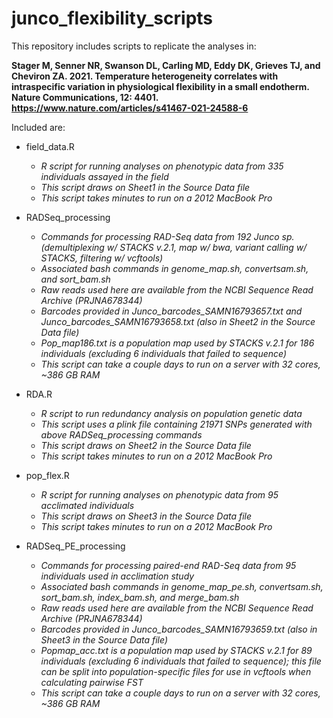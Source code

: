 # junco_flexibility_scripts

This repository includes scripts to replicate the analyses in:

**Stager M, Senner NR, Swanson DL, Carling MD, Eddy DK, Grieves TJ, and Cheviron ZA. 2021. Temperature heterogeneity correlates with intraspecific variation in physiological flexibility in a small endotherm. Nature Communications, 12: 4401. https://www.nature.com/articles/s41467-021-24588-6**


Included are:

* field_data.R  
  * *R script for running analyses on phenotypic data from 335 individuals assayed in the field*
  * *This script draws on Sheet1 in the Source Data file*
  * *This script takes minutes to run on a 2012 MacBook Pro*

* RADSeq_processing 
  * *Commands for processing RAD-Seq data from 192 Junco sp. (demultiplexing w/ STACKS v.2.1, map w/ bwa, variant calling w/ STACKS, filtering w/ vcftools)*
  * *Associated bash commands in genome_map.sh, convertsam.sh, and sort_bam.sh*
  * *Raw reads used here are available from the NCBI Sequence Read Archive (PRJNA678344)*
  * *Barcodes provided in Junco_barcodes_SAMN16793657.txt and Junco_barcodes_SAMN16793658.txt (also in Sheet2 in the Source Data file)*
  * *Pop_map186.txt is a population map used by STACKS v.2.1 for 186 individuals (excluding 6 individuals that failed to sequence)*
  * *This script can take a couple days to run on a server with 32 cores, ~386 GB RAM*

* RDA.R 
  * *R script to run redundancy analysis on population genetic data*
  * *This script uses a plink file containing 21971 SNPs generated with above RADSeq_processing commands*
  * *This script draws on Sheet2 in the Source Data file*
  * *This script takes minutes to run on a 2012 MacBook Pro*
  
* pop_flex.R 
  * *R script for running analyses on phenotypic data from 95 acclimated individuals*
  * *This script draws on Sheet3 in the Source Data file*
  * *This script takes minutes to run on a 2012 MacBook Pro*

* RADSeq_PE_processing 
  * *Commands for processing paired-end RAD-Seq data from 95 individuals used in acclimation study*
  * *Associated bash commands in genome_map_pe.sh, convertsam.sh, sort_bam.sh, index_bam.sh, and merge_bam.sh*
  * *Raw reads used here are available from the NCBI Sequence Read Archive (PRJNA678344)*
  * *Barcodes provided in Junco_barcodes_SAMN16793659.txt (also in Sheet3 in the Source Data file)*
  * *Popmap_acc.txt is a population map used by STACKS v.2.1 for 89 individuals (excluding 6 individuals that failed to sequence); this file can be split into population-specific files for use in vcftools when calculating pairwise FST*
   * *This script can take a couple days to run on a server with 32 cores, ~386 GB RAM*
